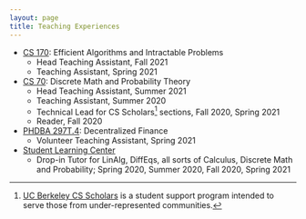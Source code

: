 ```yaml
---
layout: page
title: Teaching Experiences
---
```


- [CS 170](http://www.cs170.org): Efficient Algorithms and Intractable Problems
    - Head Teaching Assistant, Fall 2021
    - Teaching Assistant, Spring 2021
- [CS 70](http://www.eecs70.org): Discrete Math and Probability Theory
    - Head Teaching Assistant, Summer 2021
    - Teaching Assistant, Summer 2020
    - Technical Lead for CS Scholars[^1] sections, Fall 2020, Spring 2021
    - Reader, Fall 2020
- [PHDBA 297T.4](https://berkeley-defi.github.io/): Decentralized Finance
    - Volunteer Teaching Assistant, Spring 2021
- [Student Learning Center](https://slc.berkeley.edu/home)
    - Drop-in Tutor for LinAlg, DiffEqs, all sorts of Calculus, Discrete Math and Probability; Spring 2020, Summer 2020, Fall 2020, Spring 2021

[^1]: [UC Berkeley CS Scholars](https://eecs.berkeley.edu/cs-scholars) is a student support program intended to serve those from under-represented communities.